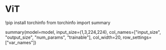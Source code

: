 # ViT

!pip install torchinfo
from torchinfo import summary

summary(model=model, input_size=(1,3,224,224), col_names=["input_size", "output_size", "num_params", "trainable"],
        col_width=20,
        row_settings=["var_names"])

